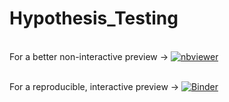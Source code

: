 # Hypothesis_Testing

<br>For a better non-interactive preview &#8594; [![nbviewer](https://user-images.githubusercontent.com/2791223/29387450-e5654c72-8294-11e7-95e4-090419520edb.png)](https://nbviewer.jupyter.org/github/manoharkaranth/Hypothesis_Testing/blob/main/HT_Demo.ipynb)</br>

<br>For a reproducible, interactive preview &#8594; [![Binder](https://mybinder.org/badge_logo.svg)](https://mybinder.org/v2/gh/manoharkaranth/Hypothesis_Testing/main?filepath=HT_Demo.ipynb) <br/>
